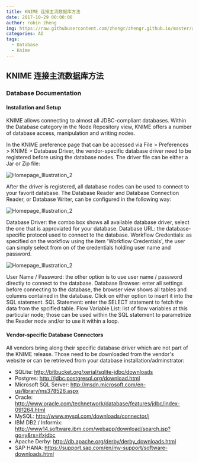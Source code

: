 ```yaml
---
title: KNIME 连接主流数据库方法
date: 2017-10-29 00:00:00
author: robin zheng
img: https://raw.githubusercontent.com/zhengr/zhengr.github.io/master/assets/images/db_prefs.png
categories: AI
tags:
  - Database
  - Knime
---
```

## KNIME 连接主流数据库方法


### Database Documentation
#### Installation and Setup
KNIME allows connecting to almost all JDBC-compliant databases. Within the Database category in the Node Repository view, KNIME offers a number of database access, manipulation and writing nodes.

In the KNIME preference page that can be accessed via File > Preferences > KNIME > Database Driver, the vendor-specific database driver need to be registered before using the database nodes. The driver file can be either a Jar or Zip file:

![Homepage_Illustration_2](https://raw.githubusercontent.com/zhengr/zhengr.github.io/master/assets/images/db_prefs.png)

After the driver is registered, all database nodes can be used to connect to your favorit database. The Database Reader and Database Connection Reader, or Database Writer, can be configured in the following way:

![Homepage_Illustration_2](https://raw.githubusercontent.com/zhengr/zhengr.github.io/master/assets/images/db_reader_with_credentials.png)


Database Driver: the combo box shows all available database driver, select the one that is approviated for your database.
Database URL: the database-specific protocol used to connect to the database.
Workflow Credentials: as specified on the workflow using the item 'Workflow Credentials', the user can simply select from on of the credentials holding user name and password.

![Homepage_Illustration_2](https://raw.githubusercontent.com/zhengr/zhengr.github.io/master/assets/images/db_credentials_dialog.png)

User Name / Password: the other option is to use user name / password directly to connect to the database.
Database Browser: enter all settings before connecting to the database, the browser view shows all tables and columns contained in the database. Click on either option to insert it into the SQL statement.
SQL Statement: enter the SELECT statement to fetch the data from the spcified table.
Flow Variable List: list of flow variables at this particular node; those can be used within the SQL statement to parametrize the Reader node and/or to use it within a loop.


#### Vendor-specific Database Connectors
All vendors bring along their specific database driver which are not part of the KNIME release. Those need to be downloaded from the vendor's website or can be retrieved from your database installation/adminstrator:

- SQLite: http://bitbucket.org/xerial/sqlite-jdbc/downloads
- Postgres: http://jdbc.postgresql.org/download.html
- Microsoft SQL Server: http://msdn.microsoft.com/en-us/library/ms378526.aspx
- Oracle: http://www.oracle.com/technetwork/database/features/jdbc/index-091264.html
- MySQL: http://www.mysql.com/downloads/connector/j
- IBM DB2 / Informix: http://www14.software.ibm.com/webapp/download/search.jsp?go=y&rs=ifxjdbc
- Apache Derby: http://db.apache.org/derby/derby_downloads.html
- SAP HANA: https://support.sap.com/en/my-support/software-downloads.html 
